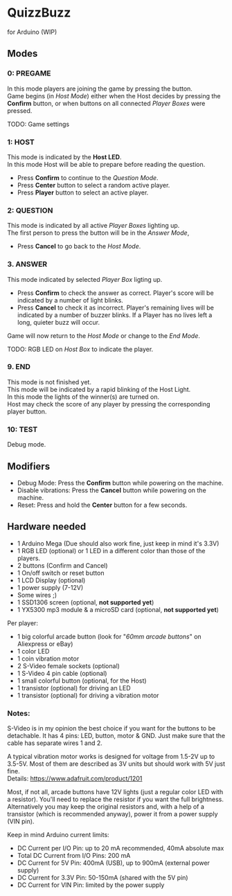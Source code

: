 # QuizzBuzz
for Arduino (WIP)

## Modes

### 0: PREGAME
In this mode players are joining the game by pressing the button.  
Game begins (in _Host Mode_) either when the Host decides by pressing the **Confirm** button, or when buttons on all connected _Player Boxes_ were pressed.

TODO: Game settings

### 1: HOST
This mode is indicated by the **Host LED**.  
In this mode Host will be able to prepare before reading the question.  
- Press **Confirm** to continue to the _Question Mode_.
- Press **Center** button to select a random active player.
- Press **Player** button to select an active player.

### 2: QUESTION
This mode is indicated by all active _Player Boxes_ lighting up.  
The first person to press the button will be in the _Answer Mode_,
- Press **Cancel** to go back to the _Host Mode_.

### 3. ANSWER
This mode indicated by selected _Player Box_ ligting up.  
- Press **Confirm** to check the answer as correct. Player's score will be indicated by a number of light blinks.
- Press **Cancel** to check it as incorrect. Player's remaining lives will be indicated by a number of buzzer blinks. If a Player has no lives left a long, quieter buzz will occur.

Game will now return to the _Host Mode_ or change to the _End Mode_.

TODO: RGB LED on _Host Box_ to indicate the player.

### 9. END
This mode is not finished yet.  
This mode will be indicated by a rapid blinking of the Host Light.  
In this mode the lights of the winner(s) are turned on.  
Host may check the score of any player by pressing the corresponding player button.  

### 10: TEST
Debug mode.

## Modifiers
- Debug Mode: Press the **Confirm** button while powering on the machine.  
- Disable vibrations: Press the **Cancel** button while powering on the machine.  
- Reset: Press and hold the **Center** button for a few seconds.

## Hardware needed 
- 1 Arduino Mega (Due should also work fine, just keep in mind it's 3.3V)
- 1 RGB LED (optional) or 1 LED in a different color than those of the players.
- 2 buttons (Confirm and Cancel)
- 1 On/off switch or reset button
- 1 LCD Display (optional)
- 1 power supply (7-12V)
- Some wires ;)
- 1 SSD1306 screen (optional, **not supported yet**)
- 1 YX5300 mp3 module & a microSD card (optional, **not supported yet**)

Per player:
- 1 big colorful arcade button (look for "_60mm arcade buttons_" on Aliexpress or eBay)
- 1 color LED 
- 1 coin vibration motor 
- 2 S-Video female sockets (optional)
- 1 S-Video 4 pin cable (optional)
- 1 small colorful button (optional, for the Host)
- 1 transistor (optional) for driving an LED
- 1 transistor (optional) for driving a vibration motor

### Notes:
S-Video is in my opinion the best choice if you want for the buttons to be detachable. It has 4 pins: LED, button, motor & GND. Just make sure that the cable has separate wires 1 and 2.

A typical vibration motor works is designed for voltage from 1.5-2V up to 3.5-5V. Most of them are described as 3V units but should work with 5V just fine.  
Details: https://www.adafruit.com/product/1201  

Most, if not all, arcade buttons have 12V lights (just a regular color LED with a resistor). You'll need to replace the resistor if you want the full brightness. Alternatively you may keep the original resistors and, with a help of a transistor (which is recommended anyway), power it from a power supply (VIN pin).  

Keep in mind Arduino current limits:
- DC Current per I/O Pin:  up to 20 mA recommended, 40mA absolute max 
- Total DC Current from I/O Pins: 200 mA
- DC Current for 5V Pin:   400mA (USB), up to 900mA (external power supply)
- DC Current for 3.3V Pin: 50-150mA (shared with the 5V pin)
- DC Current for VIN Pin: limited by the power supply
